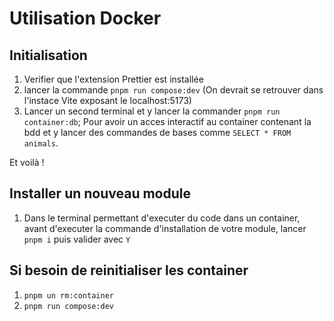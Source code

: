 # Utilisation Docker

## Initialisation

1. Verifier que l'extension Prettier est installée
2. lancer la commande `pnpm run compose:dev` (On devrait se retrouver dans l'instace Vite exposant le localhost:5173)
3. Lancer un second terminal et y lancer la commander `pnpm run container:db`; Pour avoir un acces interactif au container contenant la bdd et y lancer des commandes de bases comme `SELECT * FROM animals`.

Et voilà !

## Installer un nouveau module

1. Dans le terminal permettant d'executer du code dans un container, avant d'executer la commande d'installation de votre module, lancer `pnpm i` puis valider avec `Y`

## Si besoin de reinitialiser les container

1. `pnpm un rm:container`
2. `pnpm run compose:dev`
